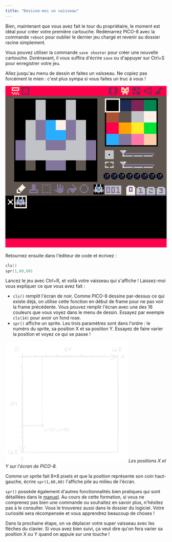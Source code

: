 ```yaml
---
title: "Dessine-moi un vaisseau"
---
```


Bien, maintenant que vous avez fait le tour du propriétaire, le moment est idéal pour créer votre première cartouche. Redémarrez PICO-8 avec la commande `reboot` pour oublier le dernier jeu chargé et revenir au dossier racine simplement.

Vous pouvez utiliser la commande `save shooter` pour créer une nouvelle cartouche. Dorénavant, il vous suffira d'écrire `save` ou d'appuyer sur Ctrl+S pour enregistrer votre jeu.

Allez jusqu'au menu de dessin et faites un vaisseau. Ne copiez pas forcément le mien : c'est plus sympa si vous faites un truc à vous !

![Dessin de vaisseau](./vaisseau.png)

Retournez ensuite dans l'éditeur de code et écrivez :

```lua
cls()
spr(1,60,60)
```

Lancez le jeu avec Ctrl+R, et voilà votre vaisseau qui s'affiche ! Laissez-moi vous expliquer ce que vous avez fait :

- `cls()` remplit l'écran de noir. Comme PICO-8 dessine par-dessus ce qui existe déjà, on utilise cette fonction en début de frame pour ne pas voir la frame précédente. Vous pouvez remplir l'écran avec une des 16 couleurs que vous voyez dans le menu de dessin. Essayez par exemple `cls(14)` pour avoir un fond rose.
- `spr()` affiche un sprite. Les trois paramètres sont dans l'ordre : le numéro du sprite, sa position X et sa position Y. Essayez de faire varier la position et voyez ce qui se passe !

![Schéma de l'écran de jeu](./schema-positions.png)
*Les positions X et Y sur l'écran de PICO-8.*

Comme un sprite fait 8×8 pixels et que la position représente son coin haut-gauche, écrire `spr(1,60,60)` l'affiche pile au milieu de l'écran.

`spr()` possède également d'autres fonctionnalités bien pratiques qui sont détaillées dans le [manuel](https://www.lexaloffle.com/pico-8.php?page=manual#main_div:~:text=spr%20n%20x%20y%20%5Bw%20h%5D%20%5Bflip_x%5D%20%5Bflip_y%5D). Au cours de cette formation, si vous ne comprenez pas bien une commande ou souhaitez en savoir plus, n'hésitez pas à le consulter. Vous le trouverez aussi dans le dossier du logiciel. Votre curiosité sera récompensée et vous apprendrez beaucoup de choses !

Dans la prochaine étape, on va déplacer votre super vaisseau avec les flèches du clavier. Si vous avez bien suivi, ça veut dire qu'on fera varier sa position X ou Y quand on appuie sur une touche !